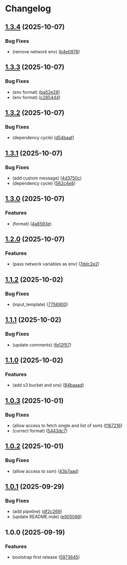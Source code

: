 # Changelog

## [1.3.4](https://github.com/Adaptavist/terraform-aws-gatling/compare/v1.3.3...v1.3.4) (2025-10-07)


### Bug Fixes

* (remove network env) ([b4e0978](https://github.com/Adaptavist/terraform-aws-gatling/commit/b4e0978f6ff564913b56f7f0f3b3ef4cb975f174))

## [1.3.3](https://github.com/Adaptavist/terraform-aws-gatling/compare/v1.3.2...v1.3.3) (2025-10-07)


### Bug Fixes

* (env format) ([ba52e28](https://github.com/Adaptavist/terraform-aws-gatling/commit/ba52e281d1e7fc361df927e0ef1c4e39a379bb22))
* (env format) ([c285444](https://github.com/Adaptavist/terraform-aws-gatling/commit/c285444528957d21ad3039ed76d438ab2669fe14))

## [1.3.2](https://github.com/Adaptavist/terraform-aws-gatling/compare/v1.3.1...v1.3.2) (2025-10-07)


### Bug Fixes

* (dependency cycle) ([d54baaf](https://github.com/Adaptavist/terraform-aws-gatling/commit/d54baaff94761eefe5ea0a7310d3c4d85ab297c9))

## [1.3.1](https://github.com/Adaptavist/terraform-aws-gatling/compare/v1.3.0...v1.3.1) (2025-10-07)


### Bug Fixes

* (add custom message) ([4d3750c](https://github.com/Adaptavist/terraform-aws-gatling/commit/4d3750cce10390cd39f757c6603702fa991659cc))
* (dependency cycle) ([562c4e8](https://github.com/Adaptavist/terraform-aws-gatling/commit/562c4e898d8b8b5064a8dce95de878e9f84692ee))

## [1.3.0](https://github.com/Adaptavist/terraform-aws-gatling/compare/v1.2.0...v1.3.0) (2025-10-07)


### Features

* (format) ([4a8593e](https://github.com/Adaptavist/terraform-aws-gatling/commit/4a8593e2583ade884bef14a8b2dddb0ae712f5af))

## [1.2.0](https://github.com/Adaptavist/terraform-aws-gatling/compare/v1.1.2...v1.2.0) (2025-10-07)


### Features

* (pass network variables as env) ([7ddc2e2](https://github.com/Adaptavist/terraform-aws-gatling/commit/7ddc2e2ca51f073049f21dec004f49a51caf916f))

## [1.1.2](https://github.com/Adaptavist/terraform-aws-gatling/compare/v1.1.1...v1.1.2) (2025-10-02)


### Bug Fixes

* (input_template) ([7756900](https://github.com/Adaptavist/terraform-aws-gatling/commit/775690084d4121b3d8624dd61380eb6f721f8414))

## [1.1.1](https://github.com/Adaptavist/terraform-aws-gatling/compare/v1.1.0...v1.1.1) (2025-10-02)


### Bug Fixes

* (update comments) ([fe12f57](https://github.com/Adaptavist/terraform-aws-gatling/commit/fe12f577f82c3a02cfc9790ca5470e39a3bce5d5))

## [1.1.0](https://github.com/Adaptavist/terraform-aws-gatling/compare/v1.0.3...v1.1.0) (2025-10-02)


### Features

* (add s3 bucket and sns) ([84baaad](https://github.com/Adaptavist/terraform-aws-gatling/commit/84baaad832f176086deddd41c69720be03916aa5))

## [1.0.3](https://github.com/Adaptavist/terraform-aws-gatling/compare/v1.0.2...v1.0.3) (2025-10-01)


### Bug Fixes

* (allow access to fetch single and list of ssm) ([f167216](https://github.com/Adaptavist/terraform-aws-gatling/commit/f16721696db68ad8f13606529a4b216479472d3d))
* (correct format) ([5443dc7](https://github.com/Adaptavist/terraform-aws-gatling/commit/5443dc7078e88685063d2dd18c1eba9accdca1fe))

## [1.0.2](https://github.com/Adaptavist/terraform-aws-gatling/compare/v1.0.1...v1.0.2) (2025-10-01)


### Bug Fixes

* (allow access to ssm) ([43b7aad](https://github.com/Adaptavist/terraform-aws-gatling/commit/43b7aad087b1115e551eee4b89028db012a63966))

## [1.0.1](https://github.com/Adaptavist/terraform-aws-gatling/compare/v1.0.0...v1.0.1) (2025-09-29)


### Bug Fixes

* (add pipeline) ([df2c269](https://github.com/Adaptavist/terraform-aws-gatling/commit/df2c269dcf5310472d1b96f735b9c613cba925d7))
* (update README.mde) ([e905086](https://github.com/Adaptavist/terraform-aws-gatling/commit/e905086eddbe7285f060254b24b8258331cd0b50))

## 1.0.0 (2025-09-19)


### Features

* bootstrap first release ([5973645](http://bitbucket.org/adaptavistlabs/module-aws-gatling/commits/59736454ed6417fe4f197d11c7f94fe66e72df7c))
